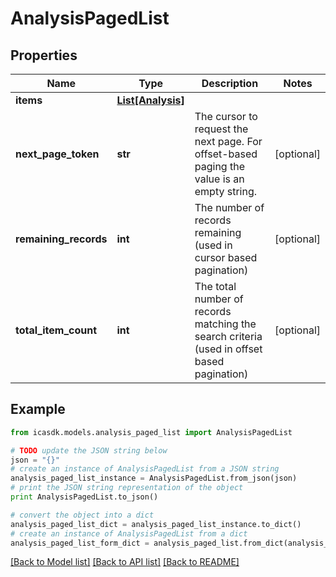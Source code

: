 # AnalysisPagedList


## Properties
Name | Type | Description | Notes
------------ | ------------- | ------------- | -------------
**items** | [**List[Analysis]**](Analysis.md) |  | 
**next_page_token** | **str** | The cursor to request the next page. For offset-based paging the value is an empty string. | [optional] 
**remaining_records** | **int** | The number of records remaining (used in cursor based pagination) | [optional] 
**total_item_count** | **int** | The total number of records matching the search criteria (used in offset based pagination) | [optional] 

## Example

```python
from icasdk.models.analysis_paged_list import AnalysisPagedList

# TODO update the JSON string below
json = "{}"
# create an instance of AnalysisPagedList from a JSON string
analysis_paged_list_instance = AnalysisPagedList.from_json(json)
# print the JSON string representation of the object
print AnalysisPagedList.to_json()

# convert the object into a dict
analysis_paged_list_dict = analysis_paged_list_instance.to_dict()
# create an instance of AnalysisPagedList from a dict
analysis_paged_list_form_dict = analysis_paged_list.from_dict(analysis_paged_list_dict)
```
[[Back to Model list]](../README.md#documentation-for-models) [[Back to API list]](../README.md#documentation-for-api-endpoints) [[Back to README]](../README.md)


